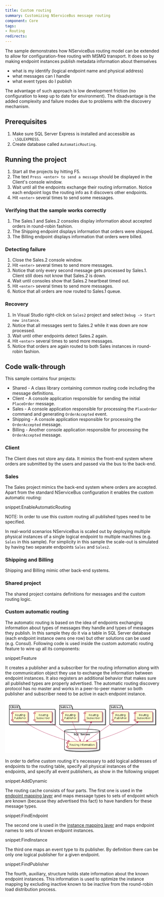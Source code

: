 ```yaml
---
title: Custom routing
summary: Customizing NServiceBus message routing
component: Core
tags:
- Routing
redirects:
---
```


The sample demonstrates how NServiceBus routing model can be extended to allow for configuration-free routing with MSMQ transport. It does so by making endpoint instances publish metadata information about themselves
 * what is my identify (logical endpoint name and physical address)
 * what messages can I handle
 * what event types do I publish

The advantage of such approach is low development friction (no configuration to keep up to date for environment). The disadvantage is the added complexity and failure modes due to problems with the discovery mechanism. 

## Prerequisites

 1. Make sure SQL Server Express is installed and accessible as `.\SQLEXPRESS`. 
 1. Create database called `AutomaticRouting`.


## Running the project

 1. Start all the projects by hitting F5.
 1. The text `Press <enter> to send a message` should be displayed in the Client's console window.
 1. Wait until all the endpoints exchange their routing information. Notice each endpoint logs the routing info as it discovers other endpoints.
 1. Hit `<enter>` several times to send some messages.


### Verifying that the sample works correctly

 1. The Sales.1 and Sales.2 consoles display information about accepted orders in round-robin fashion.
 1. The Shipping endpoint displays information that orders were shipped.
 1. The Billing endpoint displays information that orders were billed.


### Detecting failure

 1. Close the Sales.2 console window.
 1. Hit `<enter>` several times to send more messages.
 1. Notice that only every second message gets processed by Sales.1. Client still does not know that Sales.2 is down.
 1. Wait until consoles show that Sales.2 heartbeat timed out.
 1. Hit `<enter>` several times to send more messages. 
 1. Notice that all orders are now routed to Sales.1 queue.


### Recovery

 1. In Visual Studio right-click on `Sales2` project and select `Debug -> Start new instance`.
 1. Notice that all messages sent to Sales.2 while it was down are now processed.
 1. Wait until other endpoints detect Sales.2 again.
 1. Hit `<enter>` several times to send more messages.
 1. Notice that orders are again routed to both Sales instances in round-robin fashion.


## Code walk-through

This sample contains four projects:

 * Shared - A class library containing common routing code including the message definitions.
 * Client - A console application responsible for sending the initial `PlaceOrder` message.
 * Sales - A console application responsible for processing the `PlaceOrder` command and generating `OrderAccepted` event.
 * Shipping - A console application responsible for processing the `OrderAccepted` message.
 * Billing - Another console application responsible for processing the `OrderAccepted` message.


### Client

The Client does not store any data. It mimics the front-end system where orders are submitted by the users and passed via the bus to the back-end.


### Sales

The Sales project mimics the back-end system where orders are accepted. Apart from the standard NServiceBus configuration it enables the custom automatic routing:

snippet:EnableAutomaticRouting

NOTE: In order to use this custom routing all published types need to be specified.

In real-world scenarios NServiceBus is scaled out by deploying multiple physical instances of a single logical endpoint to multiple machines (e.g. `Sales` in this sample). For simplicity in this sample the scale-out is simulated by having two separate endpoints `Sales` and `Sales2`.


### Shipping and Billing

Shipping and Billing mimic other back-end systems.


### Shared project

The shared project contains definitions for messages and the custom routing logic. 


### Custom automatic routing

The automatic routing is based on the idea of endpoints exchanging information about types of messages they handle and types of messages they publish. In this sample they do it via a table in SQL Server database (each endpoint instance owns one row) but other solutions can be used (e.g. Consul). Following code is used inside the custom automatic routing feature to wire up all its components:

snippet:Feature

It creates a publisher and a subscriber for the routing information along with the communication object they use to exchange the information between endpoint instances. It also registers an additional behavior that makes sure all published types are properly advertised. The automatic routing discovery protocol has no master and works in a peer-to-peer manner so both publisher and subscriber need to be active in each endpoint instance.

<!--
http://www.planttext.com/planttext
@startuml

package "Client" {
    component [Routng\nSubscriber] as C_S
    Component [Routing\nPublisher] as C_P 
}

package "Sales.1" {
    component [Routng\nSubscriber] as S1_S
    Component [Routing\nPublisher] as S1_P 
}

package "Sales.2" {
    component [Routng\nSubscriber] as S2_S
    Component [Routing\nPublisher] as S2_P 
}

database "SQL Server\n" {
    [Routing information] as RI
}

C_P -down-> RI
RI -up-> C_S

S1_P -down-> RI
RI -up-> S1_S

S2_P -down-> RI
RI -up-> S2_S

@enduml
-->

![Automatic routing design](design.png)

In order to define custom routing it's necessary to add logical addresses of endpoints to the routing table, specify all physical instances of the endpoints, and specify all event publishers, as show in the following snippet

snippet:AddDynamic

The routing cache consists of four parts. The first one is used in the [endpoint mapping layer](http://docs.particular.net/nservicebus/messaging/routing#unicast-routing-endpoint-mapping-layer) and maps message types to sets of endpoint which are known (because they advertised this fact) to have handlers for these message types. 

snippet:FindEndpoint

The second one is used in the [instance mapping layer](http://docs.particular.net/nservicebus/messaging/routing#unicast-routing-endpoint-instance-mapping-layer) and maps endpoint names to sets of known endpoint instances.

snippet:FindInstance

The third one maps an event type to its publisher. By definition there can be only one logical publisher for a given endpoint.

snippet:FindPublisher

The fourth, auxiliary, structure holds state information about the known endpoint instances. This information is used to optimize the instance mapping by excluding inactive known to be inactive from the round-robin load distribution process.
